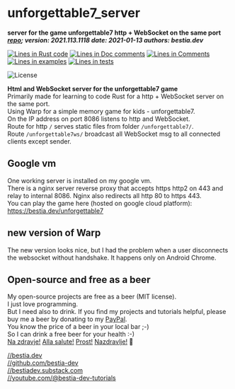 <!-- markdownlint-disable MD041 -->
[//]: # (auto_md_to_doc_comments segment start A)

# unforgettable7_server

[//]: # (auto_cargo_toml_to_md start)

**server for the game unforgettable7 http + WebSocket on the same port**  
***[repo](https://github.com/bestia-dev/unforgettable7_game); version: 2021.113.1118  date: 2021-01-13 authors: bestia.dev***  

[//]: # (auto_cargo_toml_to_md end)

[//]: # (auto_lines_of_code start)
[![Lines in Rust code](https://img.shields.io/badge/Lines_in_Rust-245-green.svg)](https://github.com/bestia-dev/unforgettable7_game/)
[![Lines in Doc comments](https://img.shields.io/badge/Lines_in_Doc_comments-51-blue.svg)](https://github.com/bestia-dev/unforgettable7_game/)
[![Lines in Comments](https://img.shields.io/badge/Lines_in_comments-78-purple.svg)](https://github.com/bestia-dev/unforgettable7_game/)
[![Lines in examples](https://img.shields.io/badge/Lines_in_examples-0-yellow.svg)](https://github.com/bestia-dev/unforgettable7_game/)
[![Lines in tests](https://img.shields.io/badge/Lines_in_tests-0-orange.svg)](https://github.com/bestia-dev/unforgettable7_game/)

[//]: # (auto_lines_of_code end)

 ![License](https://img.shields.io/badge/license-MIT-blue.svg)

**Html and WebSocket server for the unforgettable7 game**  
Primarily made for learning to code Rust for a http + WebSocket server on the same port.  
Using Warp for a simple memory game for kids - unforgettable7.  
On the IP address on port 8086 listens to http and WebSocket.  
Route for http `/` serves static files from folder `/unforgettable7/`.  
Route `/unforgettable7ws/` broadcast all WebSocket msg to all connected clients except sender.  

## Google vm

One working server is installed on my google vm.  
There is a nginx server reverse proxy that accepts https http2 on 443 and relay to internal 8086.
Nginx also redirects all http 80 to https 443.  
You can play the game here (hosted on google cloud platform):  
<https://bestia.dev/unforgettable7>  

## new version of Warp

The new version looks nice, but I had the problem when a user disconnects the websocket without handshake. It happens only on Android Chrome.  

## Open-source and free as a beer

My open-source projects are free as a beer (MIT license).  
I just love programming.  
But I need also to drink. If you find my projects and tutorials helpful, please buy me a beer by donating to my [PayPal](https://paypal.me/LucianoBestia).  
You know the price of a beer in your local bar ;-)  
So I can drink a free beer for your health :-)  
[Na zdravje!](https://translate.google.com/?hl=en&sl=sl&tl=en&text=Na%20zdravje&op=translate) [Alla salute!](https://dictionary.cambridge.org/dictionary/italian-english/alla-salute) [Prost!](https://dictionary.cambridge.org/dictionary/german-english/prost) [Nazdravlje!](https://matadornetwork.com/nights/how-to-say-cheers-in-50-languages/) 🍻

[//bestia.dev](https://bestia.dev)  
[//github.com/bestia-dev](https://github.com/bestia-dev)  
[//bestiadev.substack.com](https://bestiadev.substack.com)  
[//youtube.com/@bestia-dev-tutorials](https://youtube.com/@bestia-dev-tutorials)  

[//]: # (auto_md_to_doc_comments segment end A)
